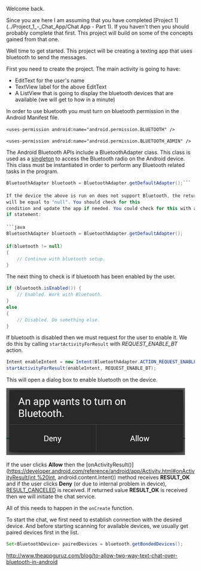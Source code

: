 Welcome back.

Since you are here I am assuming that you have completed
[Project 1](../Project_1_-_Chat_App/Chat App - Part 1). If you
haven't then you should probably complete that first. This project will build on
some of the concepts gained from that one.

Well time to get started. This project will be creating a texting app that uses
bluetooth to send the messages.

First you need to create the project. The main activity is going to have:
- EditText for the user's name
- TextView label for the above EditText
- A ListView that is going to display the bluetooth devices that are available
(we will get to how in a minute)

In order to use bluetooth you must turn on bluetooth
permission in the Android Manifest file.

`<uses-permission android:name="android.permission.BLUETOOTH" />`

`<uses-permission android:name="android.permission.BLUETOOTH_ADMIN" />`

The Android Bluetooth APIs include a BluetoothAdapter class. This class is used
as a [singleton](http://whatis.techtarget.com/definition/singleton) to access the Bluetooth radio on the Android device. This class
must be instantiated in order to perform any Bluetooth related tasks in the
program.

```java
BluetoothAdapter bluetooth = BluetoothAdapter.getDefaultAdapter();```

If the device the above is run on does not support Bluetooth, the returned value
will be equal to "null". You should check for this
condition and update the app if needed. You could check for this with a simple
if statement:

```java
BluetoothAdapter bluetooth = BluetoothAdapter.getDefaultAdapter();

if(bluetooth != null)
{
    // Continue with bluetooth setup.
}
```
The next thing to check is if bluetooth has been enabled by the user.

```java
if (bluetooth.isEnabled()) {
    // Enabled. Work with Bluetooth.
}
else
{
    // Disabled. Do something else.
}
```

If bluetooth is disabled then we must request for the user to enable it. We do
this by calling `startActivityForResult` with *REQUEST_ENABLE_BT* action.

```java
Intent enableIntent = new Intent(BluetoothAdapter.ACTION_REQUEST_ENABLE);
startActivityForResult(enableIntent, REQUEST_ENABLE_BT);
```

This will open a dialog box to enable bluetooth on the device.

![Enable Bluetooth](../Images/enable_bluetooth.png)

If the user clicks **Allow** then the
[onActivityResult()](https://developer.android.com/reference/android/app/Activity.html#onActivityResult(int,%20int, android.content.Intent))
method receives **RESULT_OK**
and if the user clicks **Deny** (or due to internal problem in device),
[RESULT_CANCELED](http://developer.android.com/reference/android/app/Activity.html#RESULT_CANCELED)
 is received. If returned value **RESULT_OK** is received then we will initiate the chat service.

All of this needs to happen in the `onCreate` function.

To start the chat, we first need to establish connection with the desired device. And before starting scanning for available devices, we usually get paired devices first in the list.

```java
Set<BluetoothDevice> pairedDevices = bluetooth.getBondedDevices();
```
http://www.theappguruz.com/blog/to-allow-two-way-text-chat-over-bluetooth-in-android
